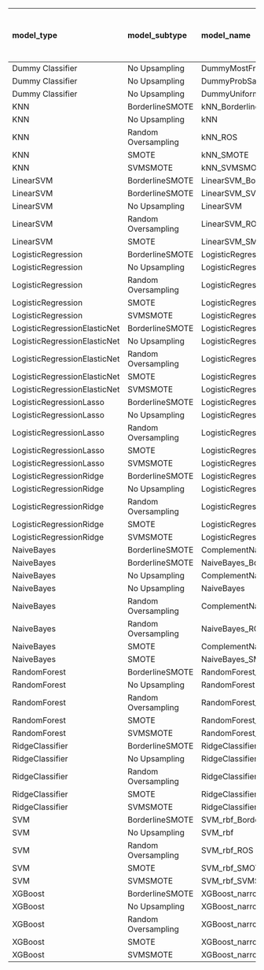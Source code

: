 | model_type                   | model_subtype       | model_name                                   |   title |   title and first paragraph | title and 5 sentences   |   title and 10 sentences |   title and first sentence each paragraph |   raw text |
|:-----------------------------|:--------------------|:---------------------------------------------|--------:|----------------------------:|:------------------------|-------------------------:|------------------------------------------:|-----------:|
| Dummy Classifier             | No Upsampling       | DummyMostFrequent                            |   0     |                       0     | 0.000                   |                    0     |                                     0     |      0     |
| Dummy Classifier             | No Upsampling       | DummyProbSampling                            |   0.01  |                       0     | 0.000                   |                    0     |                                     0     |      0     |
| Dummy Classifier             | No Upsampling       | DummyUniformSampling                         |   0     |                       0     | 0.000                   |                    0     |                                     0     |      0     |
| KNN                          | BorderlineSMOTE     | kNN_BorderlineSMOTE                          |   0     |                       0     | 0.000                   |                    0     |                                     0     |      0     |
| KNN                          | No Upsampling       | kNN                                          |   0.039 |                       0     | 0.010                   |                    0.019 |                                     0.01  |      0.029 |
| KNN                          | Random Oversampling | kNN_ROS                                      |   0.019 |                       0     | 0.000                   |                    0.01  |                                     0     |      0     |
| KNN                          | SMOTE               | kNN_SMOTE                                    |   0     |                       0     | 0.000                   |                    0     |                                     0     |      0     |
| KNN                          | SVMSMOTE            | kNN_SVMSMOTE                                 |   0     |                       0     | 0.000                   |                    0     |                                     0     |      0     |
| LinearSVM                    | BorderlineSMOTE     | LinearSVM_BorderlineSMOTE                    |   0.039 |                       0.058 | 0.087                   |                    0.107 |                                     0.117 |      0.107 |
| LinearSVM                    | BorderlineSMOTE     | LinearSVM_SVMSMOTE                           |   0     |                       0.058 | 0.087                   |                    0.107 |                                     0.117 |      0.107 |
| LinearSVM                    | No Upsampling       | LinearSVM                                    |   0.078 |                       0.058 | 0.087                   |                    0.107 |                                     0.117 |      0.107 |
| LinearSVM                    | Random Oversampling | LinearSVM_ROS                                |   0.078 |                       0.058 | 0.087                   |                    0.107 |                                     0.117 |      0.107 |
| LinearSVM                    | SMOTE               | LinearSVM_SMOTE                              |   0.019 |                       0.058 | 0.087                   |                    0.107 |                                     0.117 |      0.107 |
| LogisticRegression           | BorderlineSMOTE     | LogisticRegression_BorderlineSMOTE           |   0.068 |                       0.068 | 0.068                   |                    0.097 |                                     0.117 |      0.097 |
| LogisticRegression           | No Upsampling       | LogisticRegression                           |   0.078 |                       0.049 | 0.097                   |                    0.097 |                                     0.107 |      0.107 |
| LogisticRegression           | Random Oversampling | LogisticRegression_ROS                       |   0.078 |                       0.049 | 0.078                   |                    0.078 |                                     0.117 |      0.097 |
| LogisticRegression           | SMOTE               | LogisticRegression_SMOTE                     |   0.039 |                       0.039 | 0.078                   |                    0.097 |                                     0.107 |      0.097 |
| LogisticRegression           | SVMSMOTE            | LogisticRegression_SVMSMOTE                  |   0.058 |                       0.029 | 0.068                   |                    0.068 |                                     0.087 |      0.087 |
| LogisticRegressionElasticNet | BorderlineSMOTE     | LogisticRegressionElasticNet_BorderlineSMOTE |   0.068 |                       0.078 | 0.049                   |                    0.087 |                                     0.107 |      0.087 |
| LogisticRegressionElasticNet | No Upsampling       | LogisticRegressionElasticNet                 |   0.068 |                       0.087 | 0.068                   |                    0.087 |                                     0.117 |      0.097 |
| LogisticRegressionElasticNet | Random Oversampling | LogisticRegressionElasticNet_ROS             |   0.068 |                       0.078 | 0.068                   |                    0.087 |                                     0.087 |      0.068 |
| LogisticRegressionElasticNet | SMOTE               | LogisticRegressionElasticNet_SMOTE           |   0.058 |                       0.068 | 0.068                   |                    0.087 |                                     0.087 |      0.107 |
| LogisticRegressionElasticNet | SVMSMOTE            | LogisticRegressionElasticNet_SVMSMOTE        |   0.097 |                       0.068 | 0.078                   |                    0.078 |                                     0.078 |      0.078 |
| LogisticRegressionLasso      | BorderlineSMOTE     | LogisticRegressionLasso_BorderlineSMOTE      |   0.078 |                       0.039 | 0.097                   |                    0.049 |                                     0.087 |      0.049 |
| LogisticRegressionLasso      | No Upsampling       | LogisticRegressionLasso                      |   0.078 |                       0.049 | 0.097                   |                    0.049 |                                     0.068 |      0.068 |
| LogisticRegressionLasso      | Random Oversampling | LogisticRegressionLasso_ROS                  |   0.078 |                       0.049 | 0.078                   |                    0.049 |                                     0.068 |      0.039 |
| LogisticRegressionLasso      | SMOTE               | LogisticRegressionLasso_SMOTE                |   0.078 |                       0.049 | 0.078                   |                    0.049 |                                     0.078 |      0.068 |
| LogisticRegressionLasso      | SVMSMOTE            | LogisticRegressionLasso_SVMSMOTE             |   0.068 |                       0.068 | 0.078                   |                    0.039 |                                     0.068 |      0.058 |
| LogisticRegressionRidge      | BorderlineSMOTE     | LogisticRegressionRidge_BorderlineSMOTE      |   0.087 |                       0.058 | 0.087                   |                    0.107 |                                     0.107 |      0.097 |
| LogisticRegressionRidge      | No Upsampling       | LogisticRegressionRidge                      |   0.078 |                       0.068 | 0.097                   |                    0.107 |                                     0.087 |      0.117 |
| LogisticRegressionRidge      | Random Oversampling | LogisticRegressionRidge_ROS                  |   0.078 |                       0.058 | 0.087                   |                    0.097 |                                     0.097 |      0.107 |
| LogisticRegressionRidge      | SMOTE               | LogisticRegressionRidge_SMOTE                |   0.068 |                       0.068 | 0.087                   |                    0.107 |                                     0.107 |      0.097 |
| LogisticRegressionRidge      | SVMSMOTE            | LogisticRegressionRidge_SVMSMOTE             |   0.058 |                       0.049 | 0.087                   |                    0.097 |                                     0.097 |      0.087 |
| NaiveBayes                   | BorderlineSMOTE     | ComplementNaiveBayes_BorderlineSMOTE         |   0.049 |                       0.049 | 0.019                   |                    0.039 |                                     0.029 |      0.019 |
| NaiveBayes                   | BorderlineSMOTE     | NaiveBayes_BorderlineSMOTE                   |   0.049 |                       0.058 | 0.078                   |                    0.058 |                                     0.068 |      0.029 |
| NaiveBayes                   | No Upsampling       | ComplementNaiveBayes                         |   0.068 |                       0.117 | 0.136                   |                    0.117 |                                     0.117 |      0.117 |
| NaiveBayes                   | No Upsampling       | NaiveBayes                                   |   0.058 |                       0.107 | 0.107                   |                    0.107 |                                     0.078 |      0.087 |
| NaiveBayes                   | Random Oversampling | ComplementNaiveBayes_ROS                     |   0.029 |                       0.029 | 0.029                   |                    0.039 |                                     0.019 |      0.029 |
| NaiveBayes                   | Random Oversampling | NaiveBayes_ROS                               |   0.029 |                       0.019 | 0.039                   |                    0.019 |                                     0.019 |      0.039 |
| NaiveBayes                   | SMOTE               | ComplementNaiveBayes_SMOTE                   |   0.01  |                       0.049 | 0.049                   |                    0.068 |                                     0.049 |      0.029 |
| NaiveBayes                   | SMOTE               | NaiveBayes_SMOTE                             |   0.019 |                       0.058 | 0.039                   |                    0.049 |                                     0.029 |      0.019 |
| RandomForest                 | BorderlineSMOTE     | RandomForest_BorderlineSMOTE                 |   0.078 |                       0.117 | 0.136                   |                    0.117 |                                     0.117 |      0.117 |
| RandomForest                 | No Upsampling       | RandomForest                                 |   0.078 |                       0.117 | 0.146                   |                    0.136 |                                     0.107 |      0.126 |
| RandomForest                 | Random Oversampling | RandomForest_ROS                             |   0.068 |                       0.078 | 0.117                   |                    0.126 |                                     0.136 |      0.146 |
| RandomForest                 | SMOTE               | RandomForest_SMOTE                           |   0.078 |                       0.078 | 0.136                   |                    0.136 |                                     0.136 |      0.078 |
| RandomForest                 | SVMSMOTE            | RandomForest_SVMSMOTE                        |   0.078 |                       0.126 | **0.165**               |                    0.146 |                                     0.136 |      0.146 |
| RidgeClassifier              | BorderlineSMOTE     | RidgeClassifier_BorderlineSMOTE              |   0.078 |                       0.049 | 0.087                   |                    0.087 |                                     0.087 |      0.107 |
| RidgeClassifier              | No Upsampling       | RidgeClassifier                              |   0.078 |                       0.049 | 0.087                   |                    0.087 |                                     0.087 |      0.107 |
| RidgeClassifier              | Random Oversampling | RidgeClassifier_ROS                          |   0.078 |                       0.049 | 0.087                   |                    0.087 |                                     0.087 |      0.107 |
| RidgeClassifier              | SMOTE               | RidgeClassifier_SMOTE                        |   0.078 |                       0.049 | 0.087                   |                    0.087 |                                     0.087 |      0.107 |
| RidgeClassifier              | SVMSMOTE            | RidgeClassifier_SVMSMOTE                     |   0.058 |                       0.039 | 0.068                   |                    0.078 |                                     0.087 |      0.078 |
| SVM                          | BorderlineSMOTE     | SVM_rbf_BorderlineSMOTE                      |   0.039 |                       0.049 | 0.049                   |                    0.058 |                                     0.049 |      0.087 |
| SVM                          | No Upsampling       | SVM_rbf                                      |   0.039 |                       0.049 | 0.049                   |                    0.049 |                                     0.068 |      0.078 |
| SVM                          | Random Oversampling | SVM_rbf_ROS                                  |   0.049 |                       0.058 | 0.058                   |                    0.058 |                                     0.078 |      0.097 |
| SVM                          | SMOTE               | SVM_rbf_SMOTE                                |   0.01  |                       0.049 | 0.039                   |                    0.058 |                                     0.049 |      0.087 |
| SVM                          | SVMSMOTE            | SVM_rbf_SVMSMOTE                             |   0.029 |                       0.019 | 0.039                   |                    0.058 |                                     0.087 |      0.087 |
| XGBoost                      | BorderlineSMOTE     | XGBoost_narrow_BorderlineSMOTE               |   0.029 |                       0.019 | 0.039                   |                    0.097 |                                     0.058 |      0.117 |
| XGBoost                      | No Upsampling       | XGBoost_narrow                               |   0.019 |                       0.039 | 0.049                   |                    0.087 |                                     0.097 |      0.078 |
| XGBoost                      | Random Oversampling | XGBoost_narrow_ROS                           |   0.019 |                       0.039 | 0.019                   |                    0.078 |                                     0.117 |      0.087 |
| XGBoost                      | SMOTE               | XGBoost_narrow_SMOTE                         |   0.029 |                       0.049 | 0.039                   |                    0.107 |                                     0.087 |      0.078 |
| XGBoost                      | SVMSMOTE            | XGBoost_narrow_SVMSMOTE                      |   0.029 |                       0.039 | 0.058                   |                    0.087 |                                     0.068 |      0.107 |